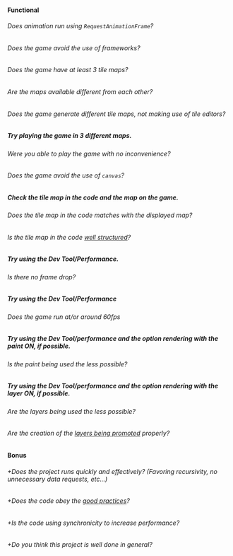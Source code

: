 #### Functional

###### Does animation run using `RequestAnimationFrame`?

###### Does the game avoid the use of frameworks?

###### Does the game have at least 3 tile maps?

###### Are the maps available different from each other?

###### Does the game generate different tile maps, not making use of tile editors?

##### Try playing the game in 3 different maps.

###### Were you able to play the game with no inconvenience?

###### Does the game avoid the use of `canvas`?

##### Check the tile map in the code and the map on the game.

###### Does the tile map in the code matches with the displayed map?

###### Is the tile map in the code [well structured](https://developer.mozilla.org/en-US/docs/Games/Techniques/Tilemaps#The_tilemap_data_structure)?

##### Try using the Dev Tool/Performance.

###### Is there no frame drop?

##### Try using the Dev Tool/Performance

###### Does the game run at/or around 60fps

##### Try using the Dev Tool/performance and the option rendering with the paint ON, if possible.

###### Is the paint being used the less possible?

##### Try using the Dev Tool/performance and the option rendering with the layer ON, if possible.

###### Are the layers being used the less possible?

###### Are the creation of the [layers being promoted](https://developers.google.com/web/fundamentals/performance/rendering/stick-to-compositor-only-properties-and-manage-layer-count) properly?

#### Bonus

###### +Does the project runs quickly and effectively? (Favoring recursivity, no unnecessary data requests, etc...)

###### +Does the code obey the [good practices](../../good-practices/README.md)?

###### +Is the code using synchronicity to increase performance?

###### +Do you think this project is well done in general?
